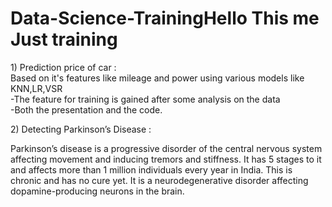 # Data-Science-TrainingHello This me Just training
  <p> 1) Prediction price of car :<br>Based on it's features like mileage and power using various models like KNN,LR,VSR <br>
      </ol>  -The feature for training is gained after some analysis on the data <br>
      </ol> -Both the presentation and the code.
  </p>
<p>
  2) Detecting Parkinson’s Disease :<br>
      <p>Parkinson’s disease is a progressive disorder of the central nervous system affecting movement and inducing tremors and stiffness. It has 5 stages to it and affects more than 1 million individuals every year in India. This is chronic and has no cure yet. It is a neurodegenerative disorder affecting dopamine-producing neurons in the brain.<p>
</p>
